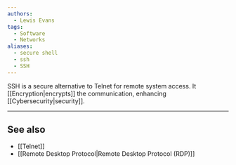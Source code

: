 ```yaml
---
authors: 
  - Lewis Evans
tags:
  - Software
  - Networks
aliases:
  - secure shell
  - ssh
  - SSH
---
```

SSH is a secure alternative to Telnet for remote system access. It [[Encryption|encrypts]] the communication, enhancing [[Cybersecurity|security]].

___
## See also
- [[Telnet]]
- [[Remote Desktop Protocol|Remote Desktop Protocol (RDP)]]